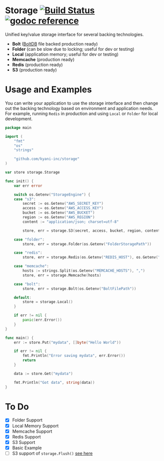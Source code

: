 # Storage [![Build Status](https://travis-ci.org/kyani-inc/storage.svg)](https://travis-ci.org/kyani-inc/storage)&nbsp;[![godoc reference](https://godoc.org/github.com/kyani-inc/storage?status.png)](https://godoc.org/github.com/kyani-inc/storage)

Unified key/value storage interface for several backing technologies.

- **Bolt** ([BoltDB](https://github.com/boltdb/bolt) file backed production ready)
- **Folder** (can be slow due to locking; useful for dev or testing)
- **Local** (application memory; useful for dev or testing)
- **Memcache** (production ready)
- **Redis** (production ready)
- **S3** (production ready)

# Usage and Examples

You can write your application to use the storage interface and then change out the backing technology based on 
environment and application needs. For example, running `Redis` in production and using `Local` or `Folder` for 
local development.

```go
package main

import (
	"fmt"
	"os"
	"strings"

	"github.com/kyani-inc/storage"
)

var store storage.Storage

func init() {
	var err error

	switch os.Getenv("StorageEngine") {
	case "s3":
		secret := os.Getenv("AWS_SECRET_KEY")
		access := os.Getenv("AWS_ACCESS_KEY")
		bucket := os.Getenv("AWS_BUCKET")
		region := os.Getenv("AWS_REGION")
		content := "application/json; charset=utf-8"

		store, err = storage.S3(secret, access, bucket, region, content)

	case "folder":
		store, err = storage.Folder(os.Getenv("FolderStoragePath"))

	case "redis":
		store, err = storage.Redis(os.Getenv("REDIS_HOST"), os.Getenv("REDIS_PORT"))

	case "memcache":
		hosts := strings.Split(os.Getenv("MEMCACHE_HOSTS"), ",")
		store, err = storage.Memcache(hosts)

	case "bolt":
		store, err = storage.Bolt(os.Getenv("BoltFilePath"))

	default:
		store = storage.Local()
	}

	if err != nil {
		panic(err.Error())
	}
}

func main() {
	err := store.Put("mydata", []byte("Hello World"))

	if err != nil {
		fmt.Println("Error saving mydata", err.Error())
		return
	}

	data := store.Get("mydata")

	fmt.Println("Got data", string(data))
}
```

# To Do

- [x] Folder Support
- [x] Local Memory Support
- [x] Memcache Support
- [x] Redis Support
- [x] S3 Support
- [x] Basic Example
- [ ] S3 support of `storage.Flush()` [see here](s3/s3.go#L68)
